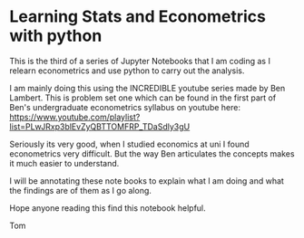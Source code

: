 # Learning Stats and Econometrics with python

This is the third of a series of Jupyter Notebooks that I am coding as I relearn econometrics and use python to carry out the analysis.

I am mainly doing this using the INCREDIBLE youtube series made by Ben Lambert. This is problem set one which can be found in the first part of Ben's undergraduate econometrics syllabus on youtube here: https://www.youtube.com/playlist?list=PLwJRxp3blEvZyQBTTOMFRP_TDaSdly3gU

Seriously its very good, when I studied economics at uni I found econometrics very difficult. But the way Ben articulates the concepts makes it much easier to understand.

I will be annotating these note books to explain what I am doing and what the findings are of them as I go along.

Hope anyone reading this find this notebook helpful.

Tom